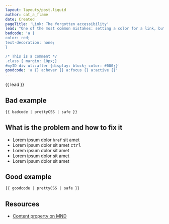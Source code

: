 ```yaml
---
layout: layouts/post.liquid
author: cat_a_flame
date: Created
pageTitle: 'Link: The forgotten accessibility'
lead: "One of the most common mistakes: setting a color for a link, but failing to add :hover, :focus, :active and :visited properties too."
badcode: 'a {
color: red;
text-decoration: none;
}

/* This is a comment */ 
.class { margin: 10px;}
#myID div ul::after {display: block; color: #000;}'
goodcode: 'a {} a:hover {} a:focus {} a:active {}'
---
```


<div class="article-section">

{{ lead }}


## Bad example

```css
{{ badcode | prettyCSS | safe }}
```
</div>
<div class="article-section list-section">

## What is the problem and how to fix it

- Lorem ipsum dolor <code>href</code> sit amet
- Lorem ipsum dolor sit amet <kbd>ctrl</kbd>
- Lorem ipsum dolor sit amet
- Lorem ipsum dolor sit amet
- Lorem ipsum dolor sit amet
</div>

<div class="article-section">

## Good example

```css
{{ goodcode | prettyCSS | safe }}
```
</div>

<div class="article-section resources-section">

## Resources
- [Content property on MND](https://developer.mozilla.org/en-US/docs/Web/CSS/content)
</div>